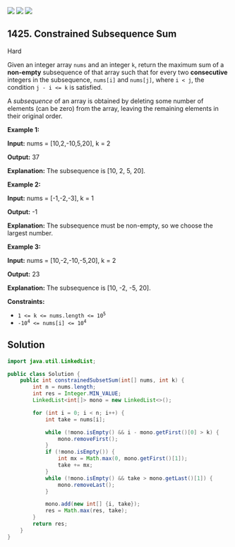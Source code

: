 [![](https://img.shields.io/github/stars/javadev/LeetCode-in-Java?label=Stars&style=flat-square)](https://github.com/javadev/LeetCode-in-Java)
[![](https://img.shields.io/github/forks/javadev/LeetCode-in-Java?label=Fork%20me%20on%20GitHub%20&style=flat-square)](https://github.com/javadev/LeetCode-in-Java/fork)
[![](https://img.shields.io/badge/-LeetCode%20in%20Kotlin-blue?style=flat-square)](https://github.com/javadev/LeetCode-in-Kotlin)

## 1425\. Constrained Subsequence Sum

Hard

Given an integer array `nums` and an integer `k`, return the maximum sum of a **non-empty** subsequence of that array such that for every two **consecutive** integers in the subsequence, `nums[i]` and `nums[j]`, where `i < j`, the condition `j - i <= k` is satisfied.

A _subsequence_ of an array is obtained by deleting some number of elements (can be zero) from the array, leaving the remaining elements in their original order.

**Example 1:**

**Input:** nums = [10,2,-10,5,20], k = 2

**Output:** 37

**Explanation:** The subsequence is [10, 2, 5, 20].

**Example 2:**

**Input:** nums = [-1,-2,-3], k = 1

**Output:** -1

**Explanation:** The subsequence must be non-empty, so we choose the largest number.

**Example 3:**

**Input:** nums = [10,-2,-10,-5,20], k = 2

**Output:** 23

**Explanation:** The subsequence is [10, -2, -5, 20].

**Constraints:**

*   <code>1 <= k <= nums.length <= 10<sup>5</sup></code>
*   <code>-10<sup>4</sup> <= nums[i] <= 10<sup>4</sup></code>

## Solution

```java
import java.util.LinkedList;

public class Solution {
    public int constrainedSubsetSum(int[] nums, int k) {
        int n = nums.length;
        int res = Integer.MIN_VALUE;
        LinkedList<int[]> mono = new LinkedList<>();

        for (int i = 0; i < n; i++) {
            int take = nums[i];

            while (!mono.isEmpty() && i - mono.getFirst()[0] > k) {
                mono.removeFirst();
            }
            if (!mono.isEmpty()) {
                int mx = Math.max(0, mono.getFirst()[1]);
                take += mx;
            }
            while (!mono.isEmpty() && take > mono.getLast()[1]) {
                mono.removeLast();
            }

            mono.add(new int[] {i, take});
            res = Math.max(res, take);
        }
        return res;
    }
}
```